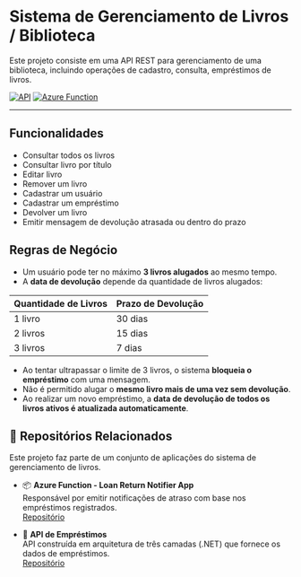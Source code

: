 # Sistema de Gerenciamento de Livros / Biblioteca

Este projeto consiste em uma API REST para gerenciamento de uma biblioteca, incluindo operações de cadastro, consulta, empréstimos de livros.

[![API](https://img.shields.io/badge/🔗API-blue)](https://github.com/ezequiel-lima/gerenciamento-livro-tres-camadas-devio)
[![Azure Function](https://img.shields.io/badge/Azure_Function-%2300BCF2?logo=azure-functions&logoColor=white)](https://github.com/ezequiel-lima/gerenciamento-livro-loan-return-notifier-app)

---

## Funcionalidades

- Consultar todos os livros
- Consultar livro por título
- Editar livro
- Remover um livro
- Cadastrar um usuário
- Cadastrar um empréstimo
- Devolver um livro
- Emitir mensagem de devolução atrasada ou dentro do prazo

## Regras de Negócio

- Um usuário pode ter no máximo **3 livros alugados** ao mesmo tempo.
- A **data de devolução** depende da quantidade de livros alugados:

| Quantidade de Livros | Prazo de Devolução |
|----------------------|--------------------|
| 1 livro              | 30 dias            |
| 2 livros             | 15 dias            |
| 3 livros             | 7 dias             |

- Ao tentar ultrapassar o limite de 3 livros, o sistema **bloqueia o empréstimo** com uma mensagem.
- Não é permitido alugar o **mesmo livro mais de uma vez sem devolução**.
- Ao realizar um novo empréstimo, a **data de devolução de todos os livros ativos é atualizada automaticamente**.

## 🔗 Repositórios Relacionados

Este projeto faz parte de um conjunto de aplicações do sistema de gerenciamento de livros.

- 📦 **Azure Function - Loan Return Notifier App**  
  Responsável por emitir notificações de atraso com base nos empréstimos registrados.  
  [Repositório](https://github.com/ezequiel-lima/gerenciamento-livro-loan-return-notifier-app)

- 🧱 **API de Empréstimos**  
  API construída em arquitetura de três camadas (.NET) que fornece os dados de empréstimos.  
  [Repositório](https://github.com/ezequiel-lima/gerenciamento-livro-tres-camadas-devio)

